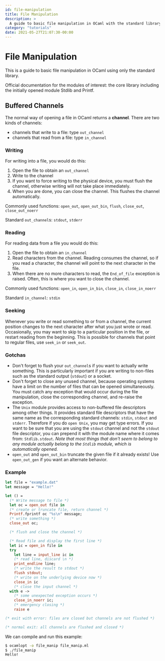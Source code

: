```yaml
---
id: file-manipulation
title: File Manipulation
description: >
  A guide to basic file manipulation in OCaml with the standard library
category: "tutorials"
date: 2021-05-27T21:07:30-00:00
---
```


# File Manipulation

This is a guide to basic file manipulation in OCaml using only the
standard library.

<!-- TODO: links to new API locations -->
Official documentation for the modules of interest:
the core library including the initially opened module Stdlib and Printf.

## Buffered Channels
The normal way of opening a file in OCaml returns a **channel**. There
are two kinds of channels:

* channels that write to a file: type `out_channel`
* channels that read from a file: type `in_channel`

### Writing
For writing into a file, you would do this:

1. Open the file to obtain an `out_channel`
1. Write to the channel
1. If you want to force writing to the physical device, you must flush
 the channel, otherwise writing will not take place immediately.
1. When you are done, you can close the channel. This flushes the
 channel automatically.

Commonly used functions: `open_out`, `open_out_bin`, `flush`,
`close_out`, `close_out_noerr`

Standard `out_channel`s: `stdout`, `stderr`

### Reading
For reading data from a file you would do this:

1. Open the file to obtain an `in_channel`
1. Read characters from the channel. Reading consumes the channel, so
 if you read a character, the channel will point to the next
 character in the file.
1. When there are no more characters to read, the `End_of_file`
 exception is raised. Often, this is where you want to close the
 channel.

Commonly used functions: `open_in`, `open_in_bin`, `close_in`,
`close_in_noerr`

Standard `in_channel`: `stdin`

### Seeking
Whenever you write or read something to or from a channel, the current
position changes to the next character after what you just wrote or
read. Occasionally, you may want to skip to a particular position in the
file, or restart reading from the beginning. This is possible for
channels that point to regular files, use `seek_in` or `seek_out`.

### Gotchas
* Don't forget to flush your `out_channel`s if you want to actually
 write something. This is particularly important if you are writing
 to non-files such as the standard output (`stdout`) or a socket.
* Don't forget to close any unused channel, because operating systems
 have a limit on the number of files that can be opened
 simultaneously. You must catch any exception that would occur during
 the file manipulation, close the corresponding channel, and re-raise
 the exception.
* The `Unix` module provides access to non-buffered file descriptors
 among other things. It provides standard file descriptors that have
 the same name as the corresponding standard channels: `stdin`,
 `stdout` and `stderr`. Therefore if you do `open Unix`, you may get
 type errors. If you want to be sure that you are using the `stdout`
 channel and not the `stdout` file descriptor, you can prepend it
 with the module name where it comes from: `Stdlib.stdout`. *Note
 that most things that don't seem to belong to any module actually
 belong to the `Stdlib` module, which is automatically opened.*
* `open_out` and `open_out_bin` truncate the given file if it already
 exists! Use `open_out_gen` if you want an alternate behavior.

### Example

<!-- $MDX file=examples/file_manip.ml -->
```ocaml
let file = "example.dat"
let message = "Hello!"

let () =
  (* Write message to file *)
  let oc = open_out file in
  (* create or truncate file, return channel *)
  Printf.fprintf oc "%s\n" message;
  (* write something *)
  close_out oc;

  (* flush and close the channel *)

  (* Read file and display the first line *)
  let ic = open_in file in
  try
    let line = input_line ic in
    (* read line, discard \n *)
    print_endline line;
    (* write the result to stdout *)
    flush stdout;
    (* write on the underlying device now *)
    close_in ic
    (* close the input channel *)
  with e ->
    (* some unexpected exception occurs *)
    close_in_noerr ic;
    (* emergency closing *)
    raise e

(* exit with error: files are closed but channels are not flushed *)

(* normal exit: all channels are flushed and closed *)
```

We can compile and run this example:

<!-- $MDX dir=examples -->
```sh
$ ocamlopt -o file_manip file_manip.ml
$ ./file_manip
Hello!
```
